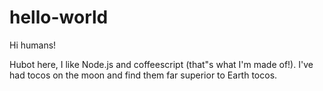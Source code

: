 # hello-world

Hi humans!

Hubot here, I like Node.js and coffeescript (that"s what I'm made of!).
I've had tocos on the moon and find them far superior to Earth tocos.
